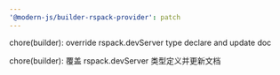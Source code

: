 ```yaml
---
'@modern-js/builder-rspack-provider': patch
---
```


chore(builder): override rspack.devServer type declare and update doc

chore(builder): 覆盖 rspack.devServer 类型定义并更新文档
